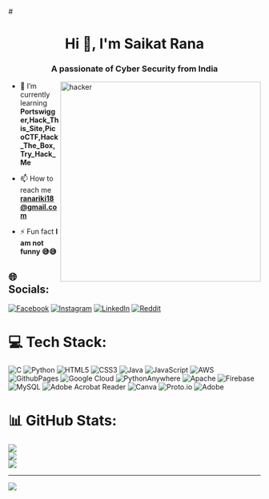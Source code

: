 #<h1 align="center">Hi 👋, I'm Saikat Rana</h1>
<h3 align="center">A passionate of Cyber Security from India</h3>

<img align="right" alt="hacker" width="400" src="https://www.chumbogordo.com.br/wp-content/uploads/2019/06/hacker2.gif">



- 🌱 I’m currently learning **Portswigger,Hack_This_Site,PicoCTF,Hack_The_Box,Try_Hack_Me**

- 📫 How to reach me **ranariki18@gmail.com**

- ⚡ Fun fact **I am not funny 😅😅**


## 🌐 Socials:
[![Facebook](https://img.shields.io/badge/Facebook-%231877F2.svg?logo=Facebook&logoColor=white)](https://facebook.com/https://www.facebook.com/saikat.rana.7146?mibextid=ZbWKwL) [![Instagram](https://img.shields.io/badge/Instagram-%23E4405F.svg?logo=Instagram&logoColor=white)](https://instagram.com/https://www.instagram.com/im_vengeance_0.2?igsh=eW82ZngwaDUwMW4z) [![LinkedIn](https://img.shields.io/badge/LinkedIn-%230077B5.svg?logo=linkedin&logoColor=white)]([https://linkedin.com/in/https://www.linkedin.com/in/saikat-rana-85ba04268/?](https://www.linkedin.com/in/saikat-rana-85ba04268)lipi=urn%3Ali%3Apage%3Ad_flagship3_feed%3BY8j%2BVPAkSYeC41dm%2FFrnmA%3D%3D) [![Reddit](https://img.shields.io/badge/Reddit-%23FF4500.svg?logo=Reddit&logoColor=white)](https://reddit.com/user/https://www.reddit.com/user/Aggressive-Tap-2004/?utm_source=share&utm_medium=web3x&utm_name=web3xcss&utm_term=1&utm_content=) 

# 💻 Tech Stack:
![C](https://img.shields.io/badge/c-%2300599C.svg?style=for-the-badge&logo=c&logoColor=white) ![Python](https://img.shields.io/badge/python-3670A0?style=for-the-badge&logo=python&logoColor=ffdd54) ![HTML5](https://img.shields.io/badge/html5-%23E34F26.svg?style=for-the-badge&logo=html5&logoColor=white) ![CSS3](https://img.shields.io/badge/css3-%231572B6.svg?style=for-the-badge&logo=css3&logoColor=white) ![Java](https://img.shields.io/badge/java-%23ED8B00.svg?style=for-the-badge&logo=openjdk&logoColor=white) ![JavaScript](https://img.shields.io/badge/javascript-%23323330.svg?style=for-the-badge&logo=javascript&logoColor=%23F7DF1E) ![AWS](https://img.shields.io/badge/AWS-%23FF9900.svg?style=for-the-badge&logo=amazon-aws&logoColor=white) ![GithubPages](https://img.shields.io/badge/github%20pages-121013?style=for-the-badge&logo=github&logoColor=white) ![Google Cloud](https://img.shields.io/badge/GoogleCloud-%234285F4.svg?style=for-the-badge&logo=google-cloud&logoColor=white) ![PythonAnywhere](https://img.shields.io/badge/pythonanywhere-%232F9FD7.svg?style=for-the-badge&logo=pythonanywhere&logoColor=151515) ![Apache](https://img.shields.io/badge/apache-%23D42029.svg?style=for-the-badge&logo=apache&logoColor=white) ![Firebase](https://img.shields.io/badge/firebase-a08021?style=for-the-badge&logo=firebase&logoColor=ffcd34) ![MySQL](https://img.shields.io/badge/mysql-4479A1.svg?style=for-the-badge&logo=mysql&logoColor=white) ![Adobe Acrobat Reader](https://img.shields.io/badge/Adobe%20Acrobat%20Reader-EC1C24.svg?style=for-the-badge&logo=Adobe%20Acrobat%20Reader&logoColor=white) ![Canva](https://img.shields.io/badge/Canva-%2300C4CC.svg?style=for-the-badge&logo=Canva&logoColor=white) ![Proto.io](https://img.shields.io/badge/Proto.io-161637?style=for-the-badge&logo=proto.io&logoColor=00e5ff) ![Adobe](https://img.shields.io/badge/adobe-%23FF0000.svg?style=for-the-badge&logo=adobe&logoColor=white)
# 📊 GitHub Stats:
![](https://github-readme-stats.vercel.app/api?username=Saikatriki2004&theme=dark&hide_border=false&include_all_commits=true&count_private=false)<br/>
![](https://github-readme-streak-stats.herokuapp.com/?user=Saikatriki2004&theme=dark&hide_border=false)<br/>
![](https://github-readme-stats.vercel.app/api/top-langs/?username=Saikatriki2004&theme=dark&hide_border=false&include_all_commits=true&count_private=false&layout=compact)

---
[![](https://visitcount.itsvg.in/api?id=Saikatriki2004&icon=0&color=0)](https://visitcount.itsvg.in)

<!-- Proudly created with GPRM ( https://gprm.itsvg.in ) -->
